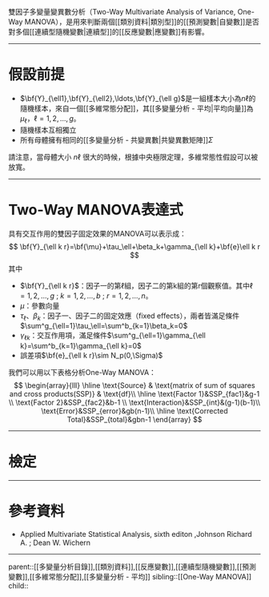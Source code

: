 雙因子多變量變異數分析（Two-Way Multivariate Analysis of Variance, One-Way MANOVA），是用來判斷兩個[[類別資料|類別型]]的[[預測變數|自變數]]是否對多個[[連續型隨機變數|連續型]]的[[反應變數|應變數]]有影響。
- - -
# 假設前提
- $\bf{Y}_{\ell1},\bf{Y}_{\ell2},\ldots,\bf{Y}_{\ell g}$是一組樣本大小為$n\ell$的隨機樣本，來自一個[[多維常態分配]]，其[[多變量分析 - 平均|平均向量]]為$\mu_\ell$，$\ell=1,2,\ldots,g$。
- 隨機樣本互相獨立
- 所有母體擁有相同的[[多變量分析 - 共變異數|共變異數矩陣]]$\Sigma$

請注意，當母體大小 $n\ell$ 很大的時候，根據中央極限定理，多維常態性假設可以被放寬。
- - -
# Two-Way MANOVA表達式
具有交互作用的雙因子固定效果的MANOVA可以表示成：
$$
\bf{Y}_{\ell k r}=\bf{\mu}+\tau_\ell+\beta_k+\gamma_{\ell k}+\bf{e}\ell k r
$$
其中
- $\bf{Y}_{\ell k r}$：因子一的第$\ell$組，因子二的第k組的第r個觀察值。其中$\ell=1,2,\ldots,g$ ; $k=1,2,\ldots,b$ ; $r=1,2,\ldots,n$。
- $\mu$：參數向量
- $\tau_{\ell}、\beta_k$：因子一、因子二的固定效應（fixed effects），兩者皆滿足條件$\sum^g_{\ell=1}\tau_\ell=\sum^b_{k=1}\beta_k=0$
- $\gamma_{\ell k}$：交互作用項，滿足條件$\sum^g_{\ell=1}\gamma_{\ell k}=\sum^b_{k=1}\gamma_{\ell k}=0$
- 誤差項$\bf{e}_{\ell k r}\sim N_p(0,\Sigma)$

我們可以用以下表格分析One-Way MANOVA：
$$
\begin{array}{lll}
\hline
\text{Source} & \text{matrix of sum of squares and cross products(SSP)} & \text{df}\\
\hline
\text{Factor 1}&SSP_{fac1}&g-1 \\
\text{Factor 2}&SSP_{fac2}&b-1 \\
\text{Interaction}&SSP_{int}&(g-1)(b-1)\\
\text{Error}&SSP_{error}&gb(n-1)\\
\hline
\text{Corrected Total}&SSP_{total}&gbn-1
\end{array}
$$
- - -
# 檢定

- - -
# 參考資料
- Applied Multivariate Statistical Analysis, sixth editon ,Johnson Richard A. ;  Dean W. Wichern
- - -
parent::[[多變量分析目錄]],[[類別資料]],[[反應變數]],[[連續型隨機變數]],[[預測變數]],[[多維常態分配]],[[多變量分析 - 平均]]
sibling::[[One-Way MANOVA]]
child::